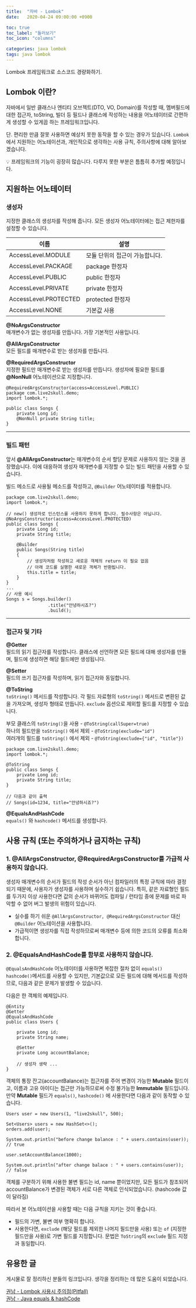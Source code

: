 ```yaml
---
title:  "자바 - Lombok"
date:   2020-04-24 09:00:00 +0900

toc: true
toc_label: "둘러보기"
toc_icon: "columns"

categories: java lombok
tags: java lombok
---
```


Lombok 프레임워크로 소스코드 경량화하기.

## Lombok 이란?
자바에서 일반 클래스나 엔티티 오브젝트(DTO, VO, Domain)를 작성할 때, 멤버필드에 대한 접근자, toString, 빌더 등 필드나 클래스에 작성하는 내용을 어노테이터로 간편하게 생성할 수 있게끔 하는 프레임워크입니다.

단. 편리한 만큼 잘못 사용하면 예상치 못한 동작을 할 수 있는 경우가 있습니다. `Lombok`에서 지원하는 어노테이션과, 개인적으로 생각하는 사용 규칙, 주의사항에 대해 알아보겠습니다.

💡 프레임워크의 기능이 굉장히 많습니다. 다루지 못한 부분은 틈틈히 추가할 예정입니다.


## 지원하는 어노테이터

### 생성자

지정한 클래스의 생성자를 작성해 줍니다. 모든 생성자 어노테이터에는 접근 제한자를 설정할 수 있습니다.

|이름|설명|
|---|-----|
AccessLevel.MODULE|모듈 단위의 접근이 가능합니다.
AccessLevel.PACKAGE|package 한정자
AccessLevel.PUBLIC|public 한정자
AccessLevel.PRIVATE|private 한정자
AccessLevel.PROTECTED|protected 한정자
AccessLevel.NONE|기본값 사용

**@NoArgsConstructor**  
매개변수가 없는 생성자를 만듭니다. 가장 기본적인 사용입니다.

**@AllArgsConstructor**  
모든 필드를 매개변수로 받는 생성자를 만듭니다.

**@RequiredArgsConstructor**  
지정한 필드만 매개변수로 받는 생성자를 만듭니다. 생성자에 필요한 필드를 **@NonNull** 어노테이션으로 지정합니다.

```
@RequiredArgsConstructor(access=AccessLevel.PUBLIC)
package com.live2skull.demo;
import lombok.*;

public class Songs {
    private Long id;
    @NonNull private String title;
}
```

----

### 빌드 패턴
앞서 **@AllArgsConstructor**는 매개변수의 순서 할당 문제로 사용하지 않는 것을 권장했습니다. 이에 대응하여 생성자 매개변수를 지정할 수 있는 빌드 패턴을 사용할 수 있습니다.

빌드 메소드로 사용될 메소드를 작성하고, `@Builder` 어노테이터를 적용합니다.

```
package com.live2skull.demo;
import lombok.*;

// new() 생성자로 인스턴스를 사용하지 못하게 합니다. 필수사항은 아닙니다.
@NoArgsConstructor(access=AccessLevel.PROTECTED)
public class Songs {
    private Long id;
    private String title;

    @Builder
    public Songs(String title)
    {
        // 생성자처럼 작성하고 새로운 객체의 return 이 필요 없음
        // 아래 코드를 실행한 새로운 객체가 반환됩니다.
        this.title = title;
    }
}
...
// 사용 예시
Songs s = Songs.builder()
                .title("안녕하시죠?")
                .build();
```

----

### 접근자 및 기타

**@Getter**   
필드의 읽기 접근자를 작성합니다. 클래스에 선언하면 모든 필드에 대해 생성자를 만들며, 필드에 생성하면 해당 필드에만 생성됩니다.

**@Setter**  
필드의 쓰기 접근자를 작성하며, 읽기 접근자와 동일합니다.

**@ToString**  
`toString()` 메서드를 작성합니다. 각 필드 자료형의 `toString()` 메서드로 변환된 값을 가져오며, 생성자 형태로 만듭니다. `exclude` 옵션으로 제외할 필드를 지정할 수 있습니다.

부모 클래스의 `toString()`을 사용 - ```@ToString(callSuper=true)```  
하나의 필드만을 `toString()` 에서 제외 - ```@ToString(exclude="id")```   
여러개의 필드를 `toString()` 에서 제외 - ```@ToString(exclude={"id", "title"})```

```
package com.live2skull.demo;
import lombok.*;

@ToString
public class Songs {
    private Long id;
    private String title;
}

// 다음과 같이 출력
// Songs(id=1234, title="안녕하시죠?")
```

**@EqualsAndHashCode**  
`equals()` 와 `hashcode()` 메서드를 생성합니다. 



## 사용 규칙 (또는 주의하거나 금지하는 규칙)

### 1. @AllArgsConstructor, @RequiredArgsConstructor를 가급적 사용하지 않습니다.

생성자 매개변수의 순서가 필드의 작성 순서가 아닌 컴파일러의 특정 규칙에 따라 결정되기 때문에, 사용자가 생성자를 사용하며 실수하기 쉽습니다. 특히, 같은 자료형인 필드를 두가지 이상 사용한다면 값의 순서가 바뀌어도 컴파일 / 런타임 중에 문제를 바로 파악할 수 없어 버그 발생의 위험이 있습니다.

- 실수를 하기 쉬운 `@AllArgsConstructor, @RequiredArgsConstructor` 대신 `@Builder` 어노테이션을 사용합니다.
- 가급적이면 생성자를 직접 작성하므로써 매개변수 등에 의한 코드의 오류를 최소화합니다.


### 2. @EqualsAndHashCode를 함부로 사용하지 않습니다.
`@EqualsAndHashCode` 어노테이터를 사용하면 복잡한 절차 없이 `equals()` `hashcode()`메서드를 사용할 수 있지만, 기본값으로 모든 필드에 대해 메서드를 작성하므로, 다음과 같은 문제가 발생할 수 있습니다.

다음은 한 객체의 예제입니다.

```
@Entity
@Getter
@EqualsAndHashCode
public class Users {
    
    private Long id;
    private String name;
    
    @Setter
    private Long accountBalance;

    // 생성자 생략 ...
}

```

객체의 통장 잔고(accountBalance)는 접근자를 주어 변경이 가능한 **Mutable** 필드이고, 이름과 고유 아이디는 접근만 가능하므로써 수정 불가능한 **Immutable** 필드입니다. 만약 **Mutable** 필드가 `equals()`, `hashcode()` 에 사용한다면 다음과 같이 동작할 수 있습니다.

```
Users user = new Users(1, "live2skull", 500);
 
Set<Users> users = new HashSet<>();
orders.add(user);

System.out.println("before change balance : " + users.contains(user)); // true 

user.setAccountBalance(1000);

System.out.println("after change balace : " + users.contains(user)); // false
```
객체를 구분하기 위해 사용한 불변 필드는 id, name 뿐이었지만, 모든 필드가 참조되어 accountBalance가 변경된 객체가 서로 다른 객체로 인식되었습니다. (hashcode 값이 달라짐)

따라서 본 어노테이션을 사용할 때는 다음 규칙을 지키는 것이 좋습니다.
- 필드의 가변, 불변 여부 명확히 합니다.
- 사용한다면, `exclude` (해당 필드를 제외한 나머지 필드만을 사용) 또는 `of` (지정한 필드만을 사용)로 가변 필드를 지정합니다. 문법은 `ToString`의 `exclude` 필드 지정과 동일합니다.





## 유용한 글 
게시물로 잘 정리하신 분들의 링크입니다. 생각을 정리하는 데 많은 도움이 되었습니다.

[권남 - Lombok 사용시 주의점(Pitfall)](https://kwonnam.pe.kr/wiki/java/lombok/pitfall)  
[권남 - Java equals & hashCode](https://kwonnam.pe.kr/wiki/java/equals_hashcode)